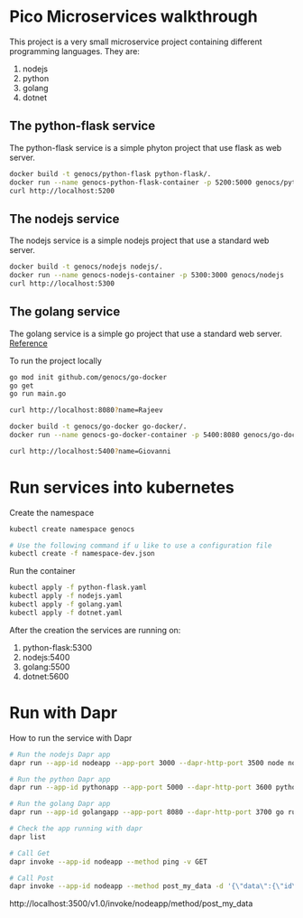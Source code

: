 Pico Microservices walkthrough
====

This project is a very small microservice project containing different programming languages. They are:
1. nodejs
2. python
3. golang
4. dotnet


## The python-flask service
The python-flask service is a simple phyton project that use flask as web server.

``` bash
docker build -t genocs/python-flask python-flask/.
docker run --name genocs-python-flask-container -p 5200:5000 genocs/python-flask
curl http://localhost:5200
```

## The nodejs service
The nodejs service is a simple nodejs project that use a standard web server.

``` bash
docker build -t genocs/nodejs nodejs/.
docker run --name genocs-nodejs-container -p 5300:3000 genocs/nodejs
curl http://localhost:5300
```


## The golang service
The golang service is a simple go project that use a standard web server.
[Reference](https://www.callicoder.com/docker-golang-image-container-example/)

To run the project locally
``` bash
go mod init github.com/genocs/go-docker
go get
go run main.go

curl http://localhost:8080?name=Rajeev
```

``` bash
docker build -t genocs/go-docker go-docker/.
docker run --name genocs-go-docker-container -p 5400:8080 genocs/go-docker

curl http://localhost:5400?name=Giovanni
```

# Run services into kubernetes

Create the namespace
``` bash
kubectl create namespace genocs

# Use the following command if u like to use a configuration file
kubectl create -f namespace-dev.json
```

Run the container
``` bash
kubectl apply -f python-flask.yaml
kubectl apply -f nodejs.yaml
kubectl apply -f golang.yaml
kubectl apply -f dotnet.yaml
```

After the creation the services are running on:
1. python-flask:5300
2. nodejs:5400
3. golang:5500
4. dotnet:5600

# Run with Dapr

How to run the service with Dapr 
``` bash
# Run the nodejs Dapr app
dapr run --app-id nodeapp --app-port 3000 --dapr-http-port 3500 node nodejs/hello-server.js

# Run the python Dapr app
dapr run --app-id pythonapp --app-port 5000 --dapr-http-port 3600 python python-flask/app.py

# Run the golang Dapr app
dapr run --app-id golangapp --app-port 8080 --dapr-http-port 3700 go run go-docker/main.go

# Check the app running with dapr
dapr list

# Call Get 
dapr invoke --app-id nodeapp --method ping -v GET

# Call Post
dapr invoke --app-id nodeapp --method post_my_data -d '{\"data\":{\"id\":\"Hello\"}}'
```


http://localhost:3500/v1.0/invoke/nodeapp/method/post_my_data